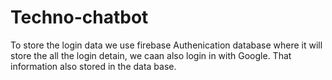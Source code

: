 # Techno-chatbot

To store the login data we use firebase Authenication database where it will store the all the login detain, we caan also login in with Google. That information also stored in the data base.
